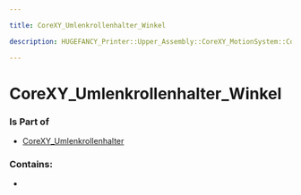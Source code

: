 ```yaml
---

title: CoreXY_Umlenkrollenhalter_Winkel

description: HUGEFANCY_Printer::Upper_Assembly::CoreXY_MotionSystem::CoreXY_Umlenkrollenhalter::CoreXY_Umlenkrollenhalter_Winkel

---
```

# CoreXY_Umlenkrollenhalter_Winkel
<script>
    var geoarray = '{"CoreXY_Umlenkrollenhalter_Winkel": {}}';
</script>
<script>
    var basepath = '/assets/HUGEFANCY_Printer/Upper_Assembly/CoreXY_MotionSystem/CoreXY_Umlenkrollenhalter/';
</script>
<link rel="stylesheet" href="/css/container.css">

<div id="container"></div>

<!-- these are the required scripts for the three.js scene -->
<script src="/lib/three.min.js"></script>
<script src="/lib/OrbitControls.js"></script>
<script src="/lib/RectAreaLightUniformsLib.js"></script>
<!-- this is your app's lib file -->
<script src="/lib/triceratops_app.js"></script>
### Is Part of
- [CoreXY_Umlenkrollenhalter](../CoreXY_Umlenkrollenhalter)  

### Contains:
- [](./CoreXY_Umlenkrollenhalter_Winkel/)

